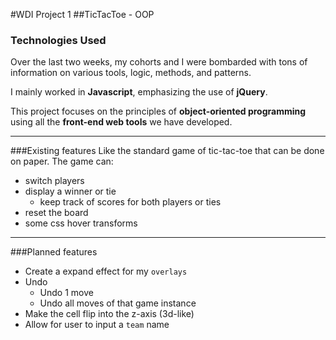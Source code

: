 #WDI Project 1
##TicTacToe - OOP

### Technologies Used
Over the last two weeks, my cohorts and I were bombarded with tons of information on various tools, logic, methods, and patterns.

I mainly worked in **Javascript**, emphasizing the use of **jQuery**.

This project focuses on the principles of **object-oriented programming** using all the **front-end web tools** we have developed. 

---

###Existing features
Like the standard game of tic-tac-toe that can be done on paper. The game can:
- switch players
- display a winner or tie
  - keep track of scores for both players or ties
- reset the board
- some css hover transforms

---

###Planned features
- Create a expand effect for my `overlays`
- Undo
  - Undo 1 move
  - Undo all moves of that game instance
- Make the cell flip into the z-axis (3d-like)
- Allow for user to input a `team` name 
